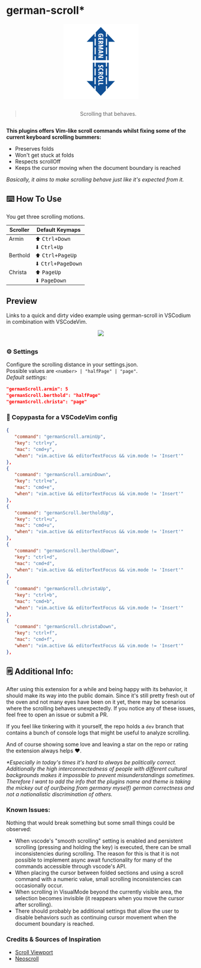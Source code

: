 # ️german-scroll\*

<div align="center" style="margin-bottom: 2em;">
   <img src="assets/german-scroll-logo.png" width="200" style="margin-bottom: 1em;"/>

> Scrolling that behaves.

</div>

**This plugins offers Vim-like scroll commands whilst fixing some of the current keyboard scrolling bummers:**

- Preserves folds
- Won't get stuck at folds
- Respects scrollOff
- Keeps the cursor moving when the document boundary is reached

_Basically, it aims to make scrolling behave just like it's expected from it._

## ⌨️ How To Use

You get three scrolling motions.

| **Scroller** | **Default Keymaps**        |
| ------------ | -------------------------- |
| Armin        | ️️⬆ <kbd>Ctrl+Down</kbd>️    |
|              | ⬇ <kbd>Ctrl+Up</kbd>       |
| Berthold     | ⬆ <kbd>Ctrl+PageUp</kbd>   |
|              | ⬇ <kbd>Ctrl+PageDown</kbd> |
| Christa      | ⬆ <kbd>PageUp</kbd>        |
|              | ⬇ <kbd>PageDown</kbd>      |

## Preview

Links to a quick and dirty video example using german-scroll in VSCodium in combination with VSCodeVim.

<div align="center" style="margin-bottom: 2em;">
   <a href="https://github.com/tobealive/german-scroll.code/discussions/3" target="_blank">
      <img src="https://github.com/tobealive/storage/blob/main/assets/german-scroll-preview.gif?raw=true" width="800"/>
   </a>
</div>

### ⚙️ Settings

Configure the scrolling distance in your settings.json.<br>
Possible values are `<number> | "halfPage" | "page"`.<br>
_Default settings:_

```json
"germanScroll.armin": 5
"germanScroll.berthold": "halfPage"
"germanScroll.christa": "page"
```

### 🍝 Copypasta for a VSCodeVim config

```json
{
   "command": "germanScroll.arminUp",
   "key": "ctrl+y",
   "mac": "cmd+y",
   "when": "vim.active && editorTextFocus && vim.mode != 'Insert'"
},
{
   "command": "germanScroll.arminDown",
   "key": "ctrl+e",
   "mac": "cmd+e",
   "when": "vim.active && editorTextFocus && vim.mode != 'Insert'"
},
{
   "command": "germanScroll.bertholdUp",
   "key": "ctrl+u",
   "mac": "cmd+u",
   "when": "vim.active && editorTextFocus && vim.mode != 'Insert'"
},
{
   "command": "germanScroll.bertholdDown",
   "key": "ctrl+d",
   "mac": "cmd+d",
   "when": "vim.active && editorTextFocus && vim.mode != 'Insert'"
},
{
   "command": "germanScroll.christaUp",
   "key": "ctrl+b",
   "mac": "cmd+b",
   "when": "vim.active && editorTextFocus && vim.mode != 'Insert'"
},
{
   "command": "germanScroll.christaDown",
   "key": "ctrl+f",
   "mac": "cmd+f",
   "when": "vim.active && editorTextFocus && vim.mode != 'Insert'"
},
```

## 🗒️ Additional Info:

After using this extension for a while and being happy with its behavior, it should make its way into the public domain.
Since it's still pretty fresh out of the oven and not many eyes have been on it yet, there may be scenarios where the scrolling behaves unexpectedly.
If you notice any of these issues, feel free to open an issue or submit a PR.

If you feel like tinkering with it yourself, the repo holds a `dev` branch that contains a bunch of console logs that might be useful to analyze scrolling.

And of course showing some love and leaving a star on the repo or rating the extension always helps ❤️.

_\*Especially in today's times it's hard to always be politically correct. Additionally the high interconnectedness of people with different cultural backgrounds makes it impossible to prevent misunderstandings sometimes. Therefore I want to add the info that the plugins name and theme is taking the mickey out of our(being from germany myself) german correctness and not a nationalistic discrimination of others._

### Known Issues:

Nothing that would break something but some small things could be observed:

- When vscode's "smooth scrolling" setting is enabled and persistent scrolling (pressing and holding the key) is executed, there can be small inconsistencies during scrolling. The reason for this is that it is not possible to implement async await functionality for many of the commands accessible through vscode's API.
- When placing the cursor between folded sections and using a scroll command with a numeric value, small scrolling inconsistencies can occasionally occur.
- When scrolling in VisualMode beyond the currently visible area, the selection becomes invisible (it reappears when you move the cursor after scrolling).
- There should probably be additional settings that allow the user to disable behaviors such as continuing cursor movement when the document boundary is reached.

### Credits & Sources of Inspiration

- [Scroll Viewport](https://github.com/bmalehorn/vscode-scroll-viewport)
- [Neoscroll](https://github.com/karb94/neoscroll.nvim)
